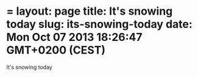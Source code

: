=
layout: page
title: It's snowing today
slug: its-snowing-today
date: Mon Oct 07 2013 18:26:47 GMT+0200 (CEST)
=

It's snowing today
